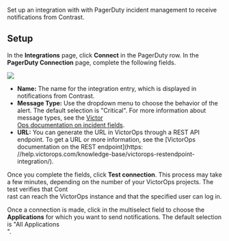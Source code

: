<!--
title: "PagerDuty Integration"
description: "Integrating PagerDuty with Contrast"
tags: "Admin organization settings integrations pagerDuty"
-->

Set up an integration with with PagerDuty incident management to receive notifications from Contrast.

## Setup

In the **Integrations** page, click **Connect** in the PagerDuty row. In the **PagerDuty Connection** page, complete the following fields.

<a href="assets/images/VictorOps-integration-setup.png" rel="lightbox" title="Set up your VictorOps integration"><img class="thumbnail" src="assets/images/VictorOps-integrat\
ion-setup.png"/></a>

* **Name:** The name for the integration entry, which is displayed in notifications from Contrast.
* **Message Type:** Use the dropdown menu to choose the behavior of the alert. The default selection is "Critical". For more information about message types, see the [Victor\
Ops documentation on incident fields](https://help.victorops.com/knowledge-base/incident-fields-glossary/).
* **URL:** You can generate the URL in VictorOps through a REST API endpoint. To get a URL or more information, see the [VictorOps documentation on the REST endpoint](https:\
//help.victorops.com/knowledge-base/victorops-restendpoint-integration/).

Once you complete the fields, click **Test connection**. This process may take a few minutes, depending on the number of your VictorOps projects. The test verifies that Cont\
rast can reach the VictorOps instance and that the specified user can log in.

Once a connection is made, click in the multiselect field to choose the **Applications** for which you want to send notifications. The default selection is "All Applications\
".

